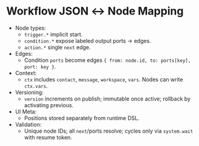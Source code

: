 # Workflow JSON ↔ Node Mapping

- Node types:
  - `trigger.*` implicit start.
  - `condition.*` expose labeled output ports → edges.
  - `action.*` single `next` edge.
- Edges:
  - Condition `ports` become edges `{ from: node.id, to: ports[key], port: key }`.
- Context:
  - `ctx` includes `contact`, `message`, `workspace`, `vars`. Nodes can write `ctx.vars`.
- Versioning:
  - `version` increments on publish; immutable once active; rollback by activating previous.
- UI Meta:
  - Positions stored separately from runtime DSL.
- Validation:
  - Unique node IDs; all `next`/ports resolve; cycles only via `system.wait` with resume token.
